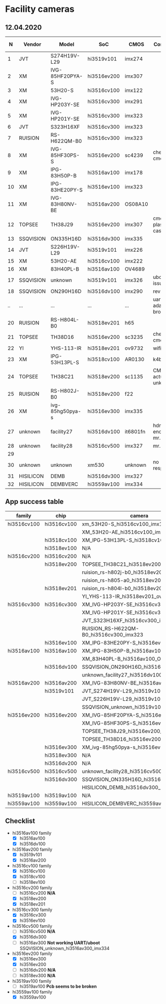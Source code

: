 
# Facility cameras

## 12.04.2020

|N |Vendor      |Model              |SoC        |CMOS       |Comment                |catch-uboot|uboot-net  |linux  |jpeg|
|--|------------|-------------------|-----------|-----------|-----------------------|-----------|-----------|-------|----|
|1 |JVT         |S274H19V-L29       |hi3519v101 |imx274     |                       |+          |+          |+      |    |
|2 |XM          |IVG-85HF20PYA-S    |hi3516ev200|imx307     |                       |+          |+          |+      |    |
|3 |XM          |53H20-S            |hi3516cv100|imx122     |                       |+          |+          |+      |    |
|4 |XM          |IVG-HP203Y-SE      |hi3516cv300|imx291     |                       |+          |+          |+      |    |
|5 |XM          |IVG-HP201Y-SE      |hi3516cv300|imx323     |                       |+          |+          |+      |    |
|6 |JVT         |S323H16XF          |hi3516cv300|imx323     |                       |+          |+          |+      |    |
|7 |RUISION     |RS-H622QM-B0       |hi3516cv300|imx323     |                       |+          |+          |+      |    |
|8 |XM          |IVG-85HF30PS-S     |hi3516ev200|sc4239     |check cmos             |+          |+          |+      |    |
|9 |XM          |IPG-83H50P-B       |hi3516av100|imx178     |                       |+          |+          |+      |    |
|10|XM          |IPG-83HE20PY-S     |hi3516ev100|imx323     |                       |+          |+          |+      |    |
|11|XM          |IVG-83H80NV-BE     |hi3516av200|OS08A10    |                       |+          |+          |+      |    |
|12|TOPSEE      |TH38J29            |hi3516ev200|imx307     |cmos plastic case      |+          |+          |+      |    |
|13|SSQVISION   |ON335H16D          |hi3516dv300|imx335     |                       |+          |+          |+      |    |
|14|JVT         |S226H19V-L29       |hi3519v101 |imx226     |                       |+          |+          |+      |    |
|15|XM          |53H20-AE           |hi3516cv100|imx222     |                       |+          |+          |+      |    |
|16|XM          |83H40PL-B          |hi3516av100|OV4689     |                       |+          |+          |+      |    |
|17|SSQVISION   |unknown            |hi3519v101 |imx326     |uboot tftp issue       |+          |+          |-      |    |
|18|SSQVISION   |ON290H16D          |hi3516dv100|imx290     |rev.2                  |+          |+          |+      |    |
|..|...         |...                |...        |...        |uart adapter broken    |           |           |       |    |
|20|RUISION     |RS-H804L-B0        |hi3518ev201|h65        |                       |+          |+          |+      |    |
|21|TOPSEE      |TH38D16            |hi3516ev200|sc3235     |check cmos             |+          |+          |+      |    |
|22|YI          |YHS-113-IR         |hi3518ev201|ov9732     |wifi only              |+          |-          |       |    |
|23|XM          |IPG-53H13PL-S      |hi3518cv100|AR0130     |k4b1g164               |+          |+          |+      |    |
|24|TOPSEE      |TH38C21            |hi3518ev200|sc1135     |CMOS actually unknown  |+          |+          |+      |    | !REMOVED
|25|RUISION     |RS-H802J-B0        |hi3518ev200|f22        |                       |+          |+          |+      |    |
|26|XM          |ivg-85hg50pya-s    |hi3516ev300|imx335     |                       |+          |+          |+      |    |
|27|unknown     |facility27         |hi3516dv100|it6801fn   |hdmi encoder, mr. ipcam|+          |+          |+      |    |
|28|unknown     |facility28         |hi3516cv500|imx327     |mr. ipcam              |+          |+          |+      |    |
|29|            |                   |           |           |                       |           |           |       |    | ruision_rs-h805-a0_hi3518ev200_ar0237
|30|unknown     |unknown            |xm530      |unknown    |no responce            |+          |+          |+      |    |
|31|HISILICON   |DEMB               |hi3516dv300|imx327     |                       |+          |+          |+-     |    |
|32|HISILICON   |DEMBVERC           |hi3559av100|imx334     |                       |+          |+          |+      |    |

## App success table

|family     |chip       |camera                                 |status |
|-----------|-----------|---------------------------------------|-------|
|hi3516cv100|hi3516cv100|xm_53H20-S_hi3516cv100_imx122          |+		|
|           |           |XM_53H20-AE_hi3516cv100_imx222         |+		|
|           |hi3518cv100|XM_IPG-53H13PL-S_hi3518cv100_AR0130    |+		|
|           |hi3518ev100|N/A                                    |		|
|hi3516cv200|hi3516cv200|N/A                                    |		|
|           |hi3518ev200|TOPSEE_TH38C21_hi3518ev200_sc1135      |-		| ! REMOVED
|           |           |ruision_rs-h802j-b0_hi3518ev200_f22    |+		|
|           |           |ruision_rs-h805-a0_hi3518ev200_ar0237  |-      |
|           |hi3518ev201|ruision_rs-h804l-b0_hi3518ev201_h65    |-		|
|           |           |YI_YHS-113-IR_hi3518ev201_ov9732       |?		|
|hi3516cv300|hi3516cv300|XM_IVG-HP203Y-SE_hi3516cv300_imx291    |+		|
|           |           |XM_IVG-HP201Y-SE_hi3516cv300_imx323    |+		|
|           |           |JVT_S323H16XF_hi3516cv300_imx323       |+		|
|           |           |RUISION_RS-H622QM-B0_hi3516cv300_imx323|+		|
|           |hi3516ev100|XM_IPG-83HE20PY-S_hi3516ev100_imx323   |+		|
|hi3516av100|hi3516av100|XM_IPG-83H50P-B_hi3516av100_imx178     |+		|
|           |           |XM_83H40PL-B_hi3516av100_OV4689        |+		|
|           |hi3516dv100|SSQVISION_ON290H16D_hi3516dv100_imx290 |+		|
|           |           |unknown_facility27_hi3516dv100_it6801fn|?		|
|hi3516av200|hi3516av200|XM_IVG-83H80NV-BE_hi3516av200_OS08A10  |+		|
|           |hi3519v101 |JVT_S274H19V-L29_hi3519v101_imx274     |+		|
|           |           |JVT_S226H19V-L29_hi3519v101_imx226     |+		|
|           |           |SSQVISION_unknown_hi3519v101_imx326    |?      |
|hi3516ev200|hi3516ev200|XM_IVG-85HF20PYA-S_hi3516ev200_imx307  |+      |
|           |           |XM_IVG-85HF30PS-S_hi3516ev200_sc4239   |?      |
|           |           |TOPSEE_TH38J29_hi3516ev200_imx307      |+      |
|           |           |TOPSEE_TH38D16_hi3516ev200_sc3235      |?      |
|           |hi3516ev300|XM_ivg-85hg50pya-s_hi3516ev300_imx335  |+      |
|           |hi3518ev300|N/A                                    |		|
|           |hi3516dv200|N/A                                    |		|
|hi3516cv500|hi3516cv500|unknown_facility28_hi3516cv500_imx327  |+		|
|           |hi3516dv300|SSQVISION_ON335H16D_hi3516dv300_imx335 |+		|
|           |           |HISILICON_DEMB_hi3516dv300_imx327      |?		|
|hi3519av100|hi3519av100|N/A                                    |		|
|hi3559av100|hi3559av100|HISILICON_DEMBVERC_hi3559av100_imx334  |?		|


## Checklist

- hi3516av100 family
	- [X] hi3516av100
	- [X] hi3516dv100                              
- hi3516av200 family
	- [X] hi3519v101
	- [X] hi3516av200
- hi3516cv100 family
	- [X] hi3516cv100
	- [X] hi3518cv100
	- [ ] hi3518ev100
- hi3516cv200 family
	- [ ] hi3516cv200 **N/A**
	- [X] hi3518ev200 
	- [X] hi3518ev201         
- hi3516cv300 family
	- [X] hi3516cv300
	- [X] hi3516ev100
- hi3516cv500 family
	- [ ] hi3516cv500 **N/A**
	- [X] hi3516dv300
	- [ ] hi3516av300 **Not working UART/uboot** SSQVISION_unknown_hi3516av300_imx334
- hi3516ev200 family
	- [X] hi3516ev300
	- [X] hi3516ev200
	- [ ] hi3516dv200 **N/A**
	- [ ] hi3518ev300 **N/A**
- hi3519av100 family
	- [ ] hi3519av100 **Pcb seems to be broken**
- hi3559av100 family
	- [X] hi3559av100
